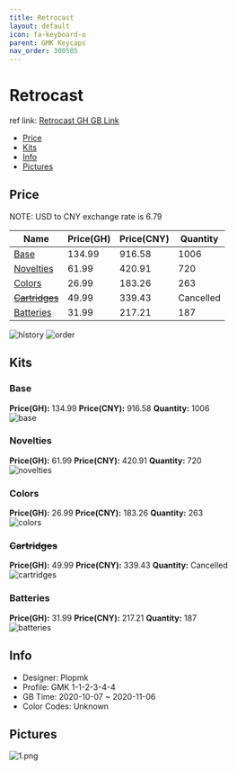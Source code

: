 ```yaml
---
title: Retrocast 
layout: default
icon: fa-keyboard-o
parent: GMK Keycaps
nav_order: 300585
---
```


# Retrocast 

ref link: [Retrocast GH GB Link](https://geekhack.org/index.php?topic=108959.0)  
* [Price](#price)  
* [Kits](#kits)  
* [Info](#info)  
* [Pictures](#pictures)  


## Price  

NOTE: USD to CNY exchange rate is 6.79

| Name          | Price(GH)    |  Price(CNY) | Quantity |
| ------------- | ------------ |  ---------- | -------- |
|[Base](#base)|134.99|916.58|1006|
|[Novelties](#novelties)|61.99|420.91|720|
|[Colors](#colors)|26.99|183.26|263|
|[~~Cartridges~~](#cartridges)|49.99|339.43|Cancelled|
|[Batteries](#batteries)|31.99|217.21|187|

<img src="{{ 'assets/images/gmk-keycaps/retrocast/history.png' | relative_url }}" alt="history" class="image featured">
<img src="{{ 'assets/images/gmk-keycaps/retrocast/order.png' | relative_url }}" alt="order" class="image featured">

## Kits  
### Base  
**Price(GH):** 134.99    **Price(CNY):** 916.58    **Quantity:** 1006  
<img src="{{ 'assets/images/gmk-keycaps/retrocast/kits_pics/base.png' | relative_url }}" alt="base" class="image featured">

### Novelties  
**Price(GH):** 61.99    **Price(CNY):** 420.91    **Quantity:** 720  
<img src="{{ 'assets/images/gmk-keycaps/retrocast/kits_pics/novelties.png' | relative_url }}" alt="novelties" class="image featured">

### Colors  
**Price(GH):** 26.99    **Price(CNY):** 183.26    **Quantity:** 263  
<img src="{{ 'assets/images/gmk-keycaps/retrocast/kits_pics/colors.png' | relative_url }}" alt="colors" class="image featured">

### ~~Cartridges~~  
**Price(GH):** 49.99    **Price(CNY):** 339.43    **Quantity:** Cancelled  
<img src="{{ 'assets/images/gmk-keycaps/retrocast/kits_pics/cartridges.png' | relative_url }}" alt="cartridges" class="image featured">

### Batteries  
**Price(GH):** 31.99    **Price(CNY):** 217.21    **Quantity:** 187  
<img src="{{ 'assets/images/gmk-keycaps/retrocast/kits_pics/batteries.png' | relative_url }}" alt="batteries" class="image featured">


## Info  
* Designer: Plopmk  
* Profile: GMK 1-1-2-3-4-4  
* GB Time: 2020-10-07 ~ 2020-11-06  
* Color Codes: Unknown  


## Pictures  
<img src="{{ 'assets/images/gmk-keycaps/retrocast/rendering_pics/1.png' | relative_url }}" alt="1.png" class="image featured">
